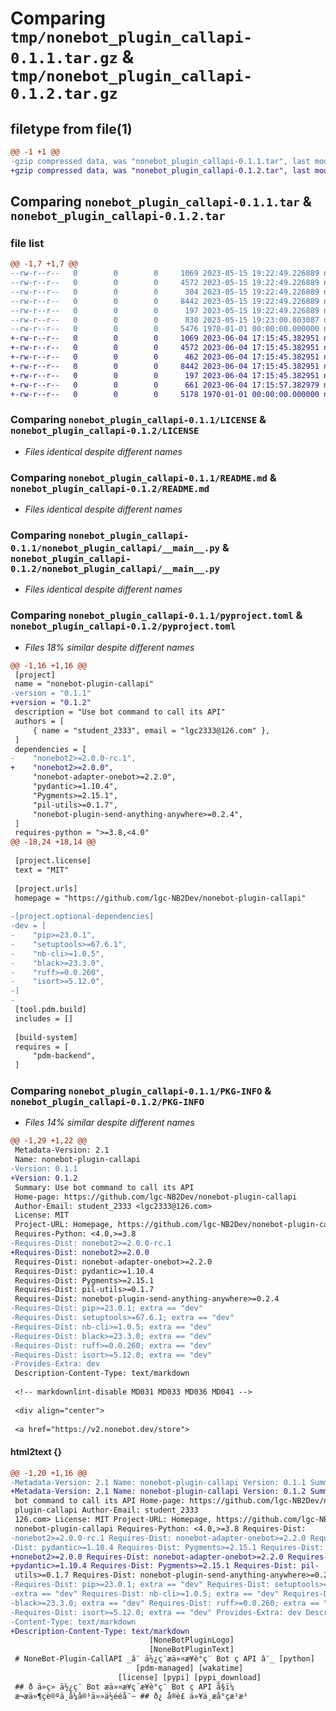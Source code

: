 # Comparing `tmp/nonebot_plugin_callapi-0.1.1.tar.gz` & `tmp/nonebot_plugin_callapi-0.1.2.tar.gz`

## filetype from file(1)

```diff
@@ -1 +1 @@
-gzip compressed data, was "nonebot_plugin_callapi-0.1.1.tar", last modified: Mon May 15 19:23:00 2023, max compression
+gzip compressed data, was "nonebot_plugin_callapi-0.1.2.tar", last modified: Sun Jun  4 17:15:57 2023, max compression
```

## Comparing `nonebot_plugin_callapi-0.1.1.tar` & `nonebot_plugin_callapi-0.1.2.tar`

### file list

```diff
@@ -1,7 +1,7 @@
--rw-r--r--   0        0        0     1069 2023-05-15 19:22:49.226889 nonebot_plugin_callapi-0.1.1/LICENSE
--rw-r--r--   0        0        0     4572 2023-05-15 19:22:49.226889 nonebot_plugin_callapi-0.1.1/README.md
--rw-r--r--   0        0        0      304 2023-05-15 19:22:49.226889 nonebot_plugin_callapi-0.1.1/nonebot_plugin_callapi/__init__.py
--rw-r--r--   0        0        0     8442 2023-05-15 19:22:49.226889 nonebot_plugin_callapi-0.1.1/nonebot_plugin_callapi/__main__.py
--rw-r--r--   0        0        0      197 2023-05-15 19:22:49.226889 nonebot_plugin_callapi-0.1.1/nonebot_plugin_callapi/config.py
--rw-r--r--   0        0        0      838 2023-05-15 19:23:00.803087 nonebot_plugin_callapi-0.1.1/pyproject.toml
--rw-r--r--   0        0        0     5476 1970-01-01 00:00:00.000000 nonebot_plugin_callapi-0.1.1/PKG-INFO
+-rw-r--r--   0        0        0     1069 2023-06-04 17:15:45.382951 nonebot_plugin_callapi-0.1.2/LICENSE
+-rw-r--r--   0        0        0     4572 2023-06-04 17:15:45.382951 nonebot_plugin_callapi-0.1.2/README.md
+-rw-r--r--   0        0        0      462 2023-06-04 17:15:45.382951 nonebot_plugin_callapi-0.1.2/nonebot_plugin_callapi/__init__.py
+-rw-r--r--   0        0        0     8442 2023-06-04 17:15:45.382951 nonebot_plugin_callapi-0.1.2/nonebot_plugin_callapi/__main__.py
+-rw-r--r--   0        0        0      197 2023-06-04 17:15:45.382951 nonebot_plugin_callapi-0.1.2/nonebot_plugin_callapi/config.py
+-rw-r--r--   0        0        0      661 2023-06-04 17:15:57.382979 nonebot_plugin_callapi-0.1.2/pyproject.toml
+-rw-r--r--   0        0        0     5178 1970-01-01 00:00:00.000000 nonebot_plugin_callapi-0.1.2/PKG-INFO
```

### Comparing `nonebot_plugin_callapi-0.1.1/LICENSE` & `nonebot_plugin_callapi-0.1.2/LICENSE`

 * *Files identical despite different names*

### Comparing `nonebot_plugin_callapi-0.1.1/README.md` & `nonebot_plugin_callapi-0.1.2/README.md`

 * *Files identical despite different names*

### Comparing `nonebot_plugin_callapi-0.1.1/nonebot_plugin_callapi/__main__.py` & `nonebot_plugin_callapi-0.1.2/nonebot_plugin_callapi/__main__.py`

 * *Files identical despite different names*

### Comparing `nonebot_plugin_callapi-0.1.1/pyproject.toml` & `nonebot_plugin_callapi-0.1.2/pyproject.toml`

 * *Files 18% similar despite different names*

```diff
@@ -1,16 +1,16 @@
 [project]
 name = "nonebot-plugin-callapi"
-version = "0.1.1"
+version = "0.1.2"
 description = "Use bot command to call its API"
 authors = [
     { name = "student_2333", email = "lgc2333@126.com" },
 ]
 dependencies = [
-    "nonebot2>=2.0.0-rc.1",
+    "nonebot2>=2.0.0",
     "nonebot-adapter-onebot>=2.2.0",
     "pydantic>=1.10.4",
     "Pygments>=2.15.1",
     "pil-utils>=0.1.7",
     "nonebot-plugin-send-anything-anywhere>=0.2.4",
 ]
 requires-python = ">=3.8,<4.0"
@@ -18,24 +18,14 @@
 
 [project.license]
 text = "MIT"
 
 [project.urls]
 homepage = "https://github.com/lgc-NB2Dev/nonebot-plugin-callapi"
 
-[project.optional-dependencies]
-dev = [
-    "pip>=23.0.1",
-    "setuptools>=67.6.1",
-    "nb-cli>=1.0.5",
-    "black>=23.3.0",
-    "ruff>=0.0.260",
-    "isort>=5.12.0",
-]
-
 [tool.pdm.build]
 includes = []
 
 [build-system]
 requires = [
     "pdm-backend",
 ]
```

### Comparing `nonebot_plugin_callapi-0.1.1/PKG-INFO` & `nonebot_plugin_callapi-0.1.2/PKG-INFO`

 * *Files 14% similar despite different names*

```diff
@@ -1,29 +1,22 @@
 Metadata-Version: 2.1
 Name: nonebot-plugin-callapi
-Version: 0.1.1
+Version: 0.1.2
 Summary: Use bot command to call its API
 Home-page: https://github.com/lgc-NB2Dev/nonebot-plugin-callapi
 Author-Email: student_2333 <lgc2333@126.com>
 License: MIT
 Project-URL: Homepage, https://github.com/lgc-NB2Dev/nonebot-plugin-callapi
 Requires-Python: <4.0,>=3.8
-Requires-Dist: nonebot2>=2.0.0-rc.1
+Requires-Dist: nonebot2>=2.0.0
 Requires-Dist: nonebot-adapter-onebot>=2.2.0
 Requires-Dist: pydantic>=1.10.4
 Requires-Dist: Pygments>=2.15.1
 Requires-Dist: pil-utils>=0.1.7
 Requires-Dist: nonebot-plugin-send-anything-anywhere>=0.2.4
-Requires-Dist: pip>=23.0.1; extra == "dev"
-Requires-Dist: setuptools>=67.6.1; extra == "dev"
-Requires-Dist: nb-cli>=1.0.5; extra == "dev"
-Requires-Dist: black>=23.3.0; extra == "dev"
-Requires-Dist: ruff>=0.0.260; extra == "dev"
-Requires-Dist: isort>=5.12.0; extra == "dev"
-Provides-Extra: dev
 Description-Content-Type: text/markdown
 
 <!-- markdownlint-disable MD031 MD033 MD036 MD041 -->
 
 <div align="center">
 
 <a href="https://v2.nonebot.dev/store">
```

#### html2text {}

```diff
@@ -1,20 +1,16 @@
-Metadata-Version: 2.1 Name: nonebot-plugin-callapi Version: 0.1.1 Summary: Use
+Metadata-Version: 2.1 Name: nonebot-plugin-callapi Version: 0.1.2 Summary: Use
 bot command to call its API Home-page: https://github.com/lgc-NB2Dev/nonebot-
 plugin-callapi Author-Email: student_2333
 126.com> License: MIT Project-URL: Homepage, https://github.com/lgc-NB2Dev/
 nonebot-plugin-callapi Requires-Python: <4.0,>=3.8 Requires-Dist:
-nonebot2>=2.0.0-rc.1 Requires-Dist: nonebot-adapter-onebot>=2.2.0 Requires-
-Dist: pydantic>=1.10.4 Requires-Dist: Pygments>=2.15.1 Requires-Dist: pil-
+nonebot2>=2.0.0 Requires-Dist: nonebot-adapter-onebot>=2.2.0 Requires-Dist:
+pydantic>=1.10.4 Requires-Dist: Pygments>=2.15.1 Requires-Dist: pil-
 utils>=0.1.7 Requires-Dist: nonebot-plugin-send-anything-anywhere>=0.2.4
-Requires-Dist: pip>=23.0.1; extra == "dev" Requires-Dist: setuptools>=67.6.1;
-extra == "dev" Requires-Dist: nb-cli>=1.0.5; extra == "dev" Requires-Dist:
-black>=23.3.0; extra == "dev" Requires-Dist: ruff>=0.0.260; extra == "dev"
-Requires-Dist: isort>=5.12.0; extra == "dev" Provides-Extra: dev Description-
-Content-Type: text/markdown
+Description-Content-Type: text/markdown
                               [NoneBotPluginLogo]
                               [NoneBotPluginText]
 # NoneBot-Plugin-CallAPI _â¨ ä½¿ç¨æä»¤æ¥è°ç¨ Bot ç API â¨_ [python]
                            [pdm-managed] [wakatime]
                        [license] [pypi] [pypi_download]
 ## ð ä»ç» ä½¿ç¨ Bot æä»¤æ¥ç´æ¥è°ç¨ Bot ç API å§ï¼
 æ¬æä»¶çè®ºä¸å¼å®¹ä»»ä½ééå¨~ ## ð¿ å®è£ ä»¥ä¸æå°çæ¹æ³
```

